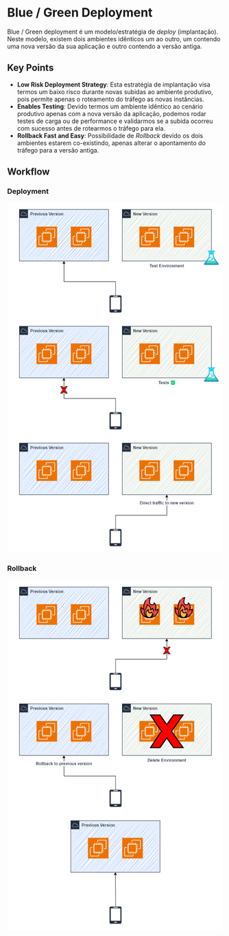# Blue / Green Deployment

Blue / Green deployment é um modelo/estratégia de *deploy* (implantação). Neste modelo, existem dois ambientes idênticos um ao outro, um contendo uma nova versão da sua aplicação e outro contendo a versão antiga.

## Key Points

- **Low Risk Deployment Strategy**: Esta estratégia de implantação visa termos um baixo risco durante novas subidas ao ambiente produtivo, pois permite apenas o roteamento do tráfego as novas instâncias.
- **Enables Testing**: Devido termos um ambiente idêntico ao cenário produtivo apenas com a nova versão da aplicação, podemos rodar testes de carga ou de performance e validarmos se a subida ocorreu com sucesso antes de rotearmos o tráfego para ela.
- **Rollback Fast and Easy**: Possibilidade de *Rollback* devido os dois ambientes estarem co-existindo, apenas alterar o apontamento do tráfego para a versão antiga.

## Workflow

### Deployment

![blue-green-deployment](../../../../diagrams/blue-green-deployment.drawio.png)

### Rollback

![blue-green-deployment-rollback](../../../../diagrams/blue-green-deployment-rollback.drawio.png)